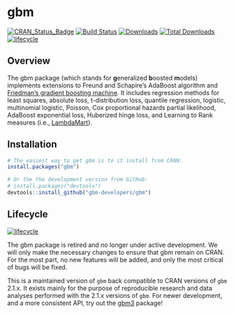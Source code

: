 gbm
===

[![CRAN\_Status\_Badge](http://www.r-pkg.org/badges/version/gbm)](https://cran.r-project.org/package=gbm)
[![Build
Status](https://travis-ci.org/gbm-developers/gbm.svg?branch=master)](https://travis-ci.org/gbm-developers/gbm)
[![Downloads](http://cranlogs.r-pkg.org/badges/gbm)](http://cranlogs.r-pkg.org/badges/gbm)
[![Total
Downloads](http://cranlogs.r-pkg.org/badges/grand-total/gbm)](http://cranlogs.r-pkg.org/badges/grand-total/gbm)
[![lifecycle](https://img.shields.io/badge/lifecycle-retired-orange.svg)](https://www.tidyverse.org/lifecycle/#retired)

Overview
--------

The gbm package (which stands for **g**eneralized **b**oosted
**m**odels) implements extensions to Freund and Schapire’s AdaBoost
algorithm and [Friedman’s gradient boosting
machine](http://projecteuclid.org/euclid.aos/1013203451). It includes
regression methods for least squares, absolute loss, t-distribution
loss, quantile regression, logistic, multinomial logistic, Poisson, Cox
proportional hazards partial likelihood, AdaBoost exponential loss,
Huberized hinge loss, and Learning to Rank measures (i.e.,
[LambdaMart](https://www.microsoft.com/en-us/research/publication/from-ranknet-to-lambdarank-to-lambdamart-an-overview/)).

Installation
------------

``` r
# The easiest way to get gbm is to it install from CRAN:
install.packages("gbm")

# Or the the development version from GitHub:
# install.packages("devtools")
devtools::install_github("gbm-developers/gbm")
```

Lifecycle
---------

[![lifecycle](https://img.shields.io/badge/lifecycle-retired-orange.svg)](https://www.tidyverse.org/lifecycle/#retired)

The gbm package is retired and no longer under active development. We
will only make the necessary changes to ensure that gbm remain on CRAN.
For the most part, no new features will be added, and only the most
critical of bugs will be fixed.

This is a maintained version of `gbm` back compatible to CRAN versions
of `gbm` 2.1.x. It exists mainly for the purpose of reproducible
research and data analyses performed with the 2.1.x versions of `gbm`.
For newer development, and a more consistent API, try out the
[gbm3](https://github.com/gbm-developers/gbm3) package!
